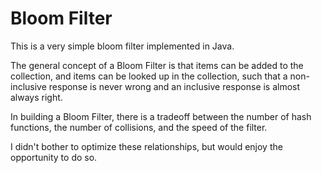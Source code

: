 # Bloom Filter

This is a very simple bloom filter implemented in Java.

The general concept of a Bloom Filter is that items can be added to the collection, and items can be looked up in the collection, such that a non-inclusive response is never wrong and an inclusive response is almost always right.

In building a Bloom Filter, there is a tradeoff between the number of hash functions, the number of collisions, and the speed of the filter.

I didn't bother to optimize these relationships, but would enjoy the opportunity to do so.
